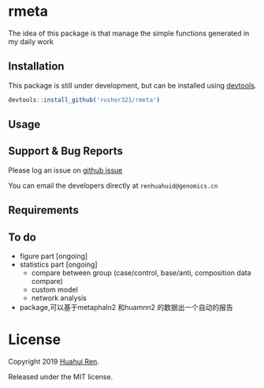 rmeta
=======

The idea of this package is that manage the simple functions generated in my daily work 

Installation
------------

This package is still under development, but can be installed using [devtools](http://cran.r-project.org/web/packages/devtools/index.html).

``` r
devtools::install_github('rusher321/rmeta')
```

Usage
-----
Support & Bug Reports
----------------------

Please log an issue on [github issue](https://github.com/rusher321/rmeta/issues)

You can email the  developers directly at `renhuahuid@genomics.cn`

Requirements
--------------------

## To do

- figure part [ongoing]
- statistics part [ongoing]
  + compare between group (case/control, base/anti, composition data compare)
  + custom model 
  + network analysis
- package,可以基于metaphaln2 和huamnn2 的数据出一个自动的报告

# License

Copyright 2019 [Huahui Ren](https://github.com/rusher32).

Released under the MIT license.
